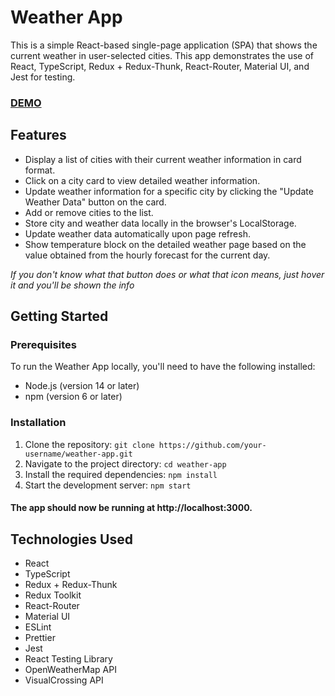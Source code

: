 # Weather App

This is a simple React-based single-page application (SPA) that shows the current weather in user-selected cities. This app demonstrates the use of React, TypeScript, Redux + Redux-Thunk, React-Router, Material UI, and Jest for testing.

### [DEMO](https://igor-kashchenko.github.io/weather-app-codica/)

## Features

- Display a list of cities with their current weather information in card format.
- Click on a city card to view detailed weather information.
- Update weather information for a specific city by clicking the "Update Weather Data" button on the card.
- Add or remove cities to the list.
- Store city and weather data locally in the browser's LocalStorage.
- Update weather data automatically upon page refresh.
- Show temperature block on the detailed weather page based on the value obtained from the hourly forecast for the current day.

*If you don't know what that button does or what that icon means, just hover it and you'll be shown the info*

## Getting Started

### Prerequisites
To run the Weather App locally, you'll need to have the following installed:

- Node.js (version 14 or later)
- npm (version 6 or later)

### Installation

1. Clone the repository:
`git clone https://github.com/your-username/weather-app.git`
2. Navigate to the project directory:
`cd weather-app`
3. Install the required dependencies:
`npm install`
4. Start the development server:
`npm start`

#### The app should now be running at http://localhost:3000.

## Technologies Used
- React
- TypeScript
- Redux + Redux-Thunk
- Redux Toolkit
- React-Router
- Material UI
- ESLint
- Prettier
- Jest
- React Testing Library
- OpenWeatherMap API
- VisualCrossing API

